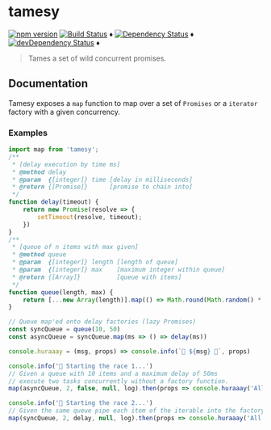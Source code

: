 # tamesy

[![npm version](https://badge.fury.io/js/tamesy.svg)](https://badge.fury.io/js/tamesy)
[![Build Status](https://travis-ci.org/tdeekens/tamesy.svg?branch=master)](https://travis-ci.org/tdeekens/tamesy) ♦️
[![Dependency Status](https://david-dm.org/tdeekens/tamesy.svg?style=flat)](https://david-dm.org/tdeekens/tamesy) ♦️
[![devDependency Status](https://david-dm.org/tdeekens/tamesy/dev-status.svg)](https://david-dm.org/tdeekens/tamesy#info=devDependencies) ♦️

> Tames a set of wild concurrent promises.

## Documentation

Tamesy exposes a `map` function to map over a set of `Promises` or a `iterator` factory with a given concurrency.

### Examples

```js
import map from 'tamesy';
/**
 * [delay execution by time ms]
 * @method delay
 * @param  {[integer]} time [delay in milliseconds]
 * @return {[Promise]}      [promise to chain into]
 */
function delay(timeout) {
    return new Promise(resolve => {
        setTimeout(resolve, timeout);
    })
}
/**
 * [queue of n items with max given]
 * @method queue
 * @param  {[integer]} length [length of queue]
 * @param  {[integer]} max    [maximum integer within queue]
 * @return {[Array]}          [queue with items]
 */
function queue(length, max) {
    return [...new Array(length)].map(() => Math.round(Math.random() * max))
}

// Queue map'ed onto delay factories (lazy Promises)
const syncQueue = queue(10, 50)
const asyncQueue = syncQueue.map(ms => () => delay(ms))

console.huraaay = (msg, props) => console.info(`🎉 ${msg} 🍻`, props)

console.info('🏁 Starting the race 1...')
// Given a queue with 10 items and a maximum delay of 50ms
// execute two tasks concurrently without a factory function.
map(asyncQueue, 2, false, null, log).then(props => console.huraaay('All work WITHOUT iterator done! ', props))

console.info('🏁 Starting the race 2...')
// Given the same queue pipe each item of the iterable into the factory function.
map(syncQueue, 2, delay, null, log).then(props => console.huraaay('All work WITH iterator done! ', props))
```
